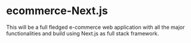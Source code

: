 # ecommerce-Next.js
This will be a full fledged e-commerce web application with all the major functionalities and build using Next.js as full stack framework. 
